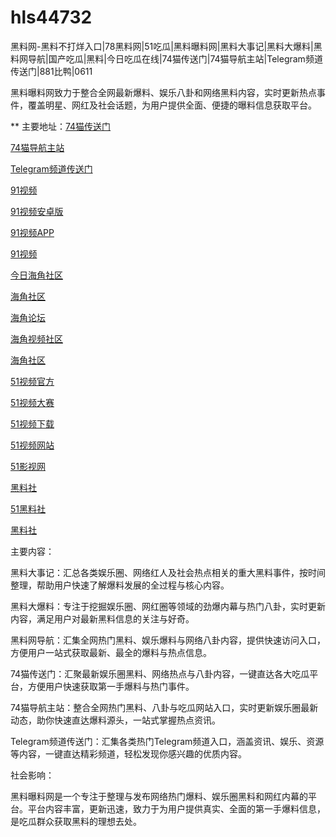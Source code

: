 # hls44732
黑料网-黑料不打烊入口|78黑料网|51吃瓜|黑料曝料网|黑料大事记|黑料大爆料|黑料网导航|国产吃瓜|黑料|今日吃瓜在线|74猫传送门|74猫导航主站|Telegram频道传送门|881比鸭|0611

黑料曝料网致力于整合全网最新爆料、娱乐八卦和网络黑料内容，实时更新热点事件，覆盖明星、网红及社会话题，为用户提供全面、便捷的曝料信息获取平台。

** 主要地址：<a href="https://74mao.com/">74猫传送门</a>

<a href="https://74mao.com/">74猫导航主站</a>

<a href="https://74mao.com/">Telegram频道传送门</a>

<a href="https://hj-712.pages.dev/">91视频</a>

<a href="https://hj-715.pages.dev/">91视频安卓版</a>

<a href="https://hj-721.pages.dev/">91视频APP</a>

<a href="https://hj-735.pages.dev/">91视频</a>

<a href="https://hj-760.pages.dev/">今日海角社区</a>

<a href="https://hj-765.pages.dev/">海角社区</a>

<a href="https://hj-777.pages.dev/">海角论坛</a>

<a href="https://hj-786.pages.dev/">海角视频社区</a>

<a href="https://hj-792.pages.dev/">海角社区</a>

<a href="https://hj-821.pages.dev/">51视频官方</a>

<a href="https://hj-822.pages.dev/">51视频大赛</a>

<a href="https://hj-835.pages.dev/">51视频下载</a>

<a href="https://hj-840.pages.dev/">51视频网站</a>

<a href="https://hj-842.pages.dev/">51影视网</a>

<a href="https://hls-15.pages.dev/">黑料社</a>

<a href="https://hls-17.pages.dev/">51黑料社</a>

<a href="https://hls-19.pages.dev/">黑料社</a>

主要内容：

黑料大事记：汇总各类娱乐圈、网络红人及社会热点相关的重大黑料事件，按时间整理，帮助用户快速了解爆料发展的全过程与核心内容。

黑料大爆料：专注于挖掘娱乐圈、网红圈等领域的劲爆内幕与热门八卦，实时更新内容，满足用户对最新黑料信息的关注与好奇。

黑料网导航：汇集全网热门黑料、娱乐爆料与网络八卦内容，提供快速访问入口，方便用户一站式获取最新、最全的爆料与热点信息。

74猫传送门：汇聚最新娱乐圈黑料、网络热点与八卦内容，一键直达各大吃瓜平台，方便用户快速获取第一手爆料与热门事件。

74猫导航主站：整合全网热门黑料、八卦与吃瓜网站入口，实时更新娱乐圈最新动态，助你快速直达爆料源头，一站式掌握热点资讯。

Telegram频道传送门：汇集各类热门Telegram频道入口，涵盖资讯、娱乐、资源等内容，一键直达精彩频道，轻松发现你感兴趣的优质内容。

社会影响：

黑料曝料网是一个专注于整理与发布网络热门爆料、娱乐圈黑料和网红内幕的平台。平台内容丰富，更新迅速，致力于为用户提供真实、全面的第一手爆料信息，是吃瓜群众获取黑料的理想去处。
